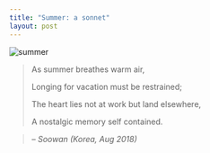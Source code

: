 ```yaml
---
title: "Summer: a sonnet"
layout: post
---
```

![summer](/assets/summer.jpg)

> As summer breathes warm air,
>
> Longing for vacation must be restrained;
>
> The heart lies not at work but land elsewhere,
>
> A nostalgic memory self contained.

> – _Soowan (Korea, Aug 2018)_
